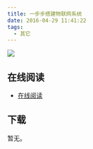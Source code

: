 ```yaml
---
title: 一步步搭建物联网系统
date: 2016-04-29 11:41:22
tags:
  - 其它
---
```


![](http://box.kancloud.cn/cover_2015-08-24_55da96969278_800x1068.jpg?imageMogr2/thumbnail/173x231!/interlace/1/quality/100)

<!--more-->

## 在线阅读 ##

+ [在线阅读](http://ebook.designiot.cn/)

## 下载 ##

暂无。
